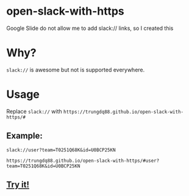 # open-slack-with-https
Google Slide do not allow me to add slack:// links, so I created this

# Why?

`slack://` is awesome but not is supported everywhere.

# Usage
Replace `slack://` with `https://trungdq88.github.io/open-slack-with-https/#`

## Example: 

`slack://user?team=T0251Q68K&id=U0BCP25KN`

`https://trungdq88.github.io/open-slack-with-https/#user?team=T0251Q68K&id=U0BCP25KN`

## [Try it!](https://trungdq88.github.io/open-slack-with-https/#open)
